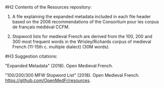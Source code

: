 #H2 Contents of the Resources repository:

1. A file explaining the expanded metadata included in each file header
based on the 2006 recommendations of the Consortium pour les corpus
de français médiéval CCFM.

2. Stopword lists for medieval French are derived from the 100, 200
and 300 most frequent words in the Wrisley/Richards corpus of
medieval French (11-15th c. multiple dialect) (30M words).

#H3 Suggestion citations:

"Expanded Metadata" (2018). Open Medieval French.

"100/200/300 MFW Stopword List" (2018). Open Medieval French.
https://github.com/OpenMedFr/resources.
